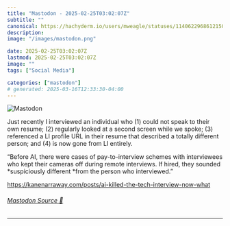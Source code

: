 ```yaml
---
title: "Mastodon - 2025-02-25T03:02:07Z"
subtitle: ""
canonical: https://hachyderm.io/users/mweagle/statuses/114062296861215093
description:
image: "/images/mastodon.png"

date: 2025-02-25T03:02:07Z
lastmod: 2025-02-25T03:02:07Z
image: ""
tags: ["Social Media"]

categories: ["mastodon"]
# generated: 2025-03-16T12:33:30-04:00
---
```

![Mastodon](/images/mastodon.png)

<p>Just recently I interviewed an individual who (1) could not speak to their own resume; (2) regularly looked at a second screen while we spoke; (3) referenced a LI profile URL in their resume that described a totally different person; and (4) is now gone from LI entirely. </p><p>“Before AI, there were cases of pay-to-interview schemes with interviewees who kept their cameras off during remote interviews. If hired, they sounded *suspiciously different *from the person who interviewed.”</p><p><a href="https://kanenarraway.com/posts/ai-killed-the-tech-interview-now-what" target="_blank" rel="nofollow noopener noreferrer" translate="no"><span class="invisible">https://</span><span class="ellipsis">kanenarraway.com/posts/ai-kill</span><span class="invisible">ed-the-tech-interview-now-what</span></a></p>


###### [Mastodon Source 🐘](https://hachyderm.io/@mweagle/114062296861215093)

___
